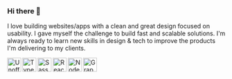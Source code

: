 ### Hi there 👋

I love building websites/apps with a clean and great design focused on usability. I gave myself the challenge to build fast and scalable solutions. I'm always ready to learn new skills in design & tech to improve the products I'm delivering to my clients.

<a title="Chris Williams, Public domain, via Wikimedia Commons" href="https://commons.wikimedia.org/wiki/File:Unofficial_JavaScript_logo_2.svg"><img align="left" height="32" alt="Unofficial JavaScript logo 2" src="https://upload.wikimedia.org/wikipedia/commons/9/99/Unofficial_JavaScript_logo_2.svg"></a>
<a title="Microsoft, CC BY 4.0 &lt;https://creativecommons.org/licenses/by/4.0&gt;, via Wikimedia Commons" href="https://commons.wikimedia.org/wiki/File:Typescript_logo_2020.svg"><img align="left" height="32" alt="Typescript logo 2020" src="https://upload.wikimedia.org/wikipedia/commons/4/4c/Typescript_logo_2020.svg"></a>
<a title="http://sass-lang.com/, Public domain, via Wikimedia Commons" href="https://commons.wikimedia.org/wiki/File:Sass_Logo_Color.svg"><img align="left" height="32" alt="Sass Logo Color" src="https://upload.wikimedia.org/wikipedia/commons/9/96/Sass_Logo_Color.svg"></a>
<a title="ReactJS, CC BY-SA 4.0 &lt;https://creativecommons.org/licenses/by-sa/4.0&gt;, via Wikimedia Commons" href="https://commons.wikimedia.org/wiki/File:React.svg"><img align="left" height="32" alt="React" src="https://upload.wikimedia.org/wikipedia/commons/4/47/React.svg"></a>
<a title="node.js authors, Public domain, via Wikimedia Commons" href="https://commons.wikimedia.org/wiki/File:Node.js_logo.svg"><img align="left" height="32" alt="Node.js logo" src="https://upload.wikimedia.org/wikipedia/commons/d/d9/Node.js_logo.svg"></a>
<a title="Facebook, BSD &lt;http://opensource.org/licenses/bsd-license.php&gt;, via Wikimedia Commons" href="https://commons.wikimedia.org/wiki/File:GraphQL_Logo.svg"><img align="left" height="32" alt="GraphQL Logo" src="https://upload.wikimedia.org/wikipedia/commons/thumb/1/17/GraphQL_Logo.svg/512px-GraphQL_Logo.svg.png"></a>

<!--
**marvinbernd/marvinbernd** is a ✨ _special_ ✨ repository because its `README.md` (this file) appears on your GitHub profile.

Here are some ideas to get you started:

- 🔭 I’m currently working on ...
- 🌱 I’m currently learning ...
- 👯 I’m looking to collaborate on ...
- 🤔 I’m looking for help with ...
- 💬 Ask me about ...
- 📫 How to reach me: ...
- 😄 Pronouns: ...
- ⚡ Fun fact: ...
-->
